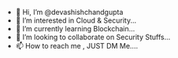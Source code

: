 - 👋 Hi, I’m @devashishchandgupta
- 👀 I’m interested in Cloud & Security...
- 🌱 I’m currently learning Blockchain...
- 💞️ I’m looking to collaborate on Security Stuffs...
- 📫 How to reach me , JUST DM Me....

<!---
devashishchandgupta/devashishchandgupta is a ✨ special ✨ repository because its `README.md` (this file) appears on your GitHub profile.
You can click the Preview link to take a look at your changes.
--->
